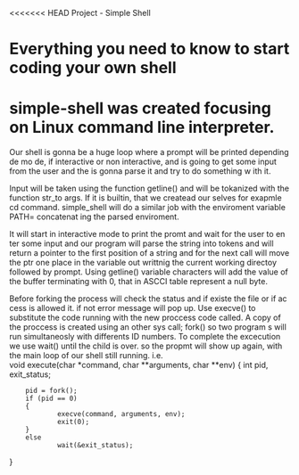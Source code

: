 
<<<<<<< HEAD
Project - Simple Shell

Everything you need to know to start coding your own shell
=======

# simple-shell was created focusing on Linux command line interpreter.



Our shell is gonna be a huge loop where a prompt will be printed depending de mo
de, if interactive or non interactive, and is going to
get some input from the user and the is gonna parse it and try to do something w
ith it.

Input will be taken using the function getline() and will be tokanized with the
function str_to args. If it is builtin, that we createad our selves for exapmle
cd command.
simple_shell will do a similar job with the enviroment variable PATH= concatenat
ing the parsed enviroment.

It will start in interactive mode to print the promt and wait for the user to en
ter some input and our program will parse the string into tokens and will return
a pointer to the first position of a string and for the next call will move the
ptr one place in the variable out writtnig the current working directoy followed
by prompt.
Using getline() variable characters will add the value of the buffer terminating
with 0, that in ASCCI table represent a null byte.

Before forking the process will check the status and if existe the file or if ac
cess is allowed it. if not error message will pop up.
Use execve() to substitute the code running with the new proccess code called.
A copy of the proccess is created using an other sys call; fork() so two program
s will run simultaneosly with differents ID numbers.
To complete the excecution we use wait() until the child is over. so the propmt
will show up again, with the main loop of our shell still running.
i.e.
\
void execute(char *command, char **arguments, char **env)
 {
        int pid, exit_status;

        pid = fork();
        if (pid == 0)
        {
                execve(command, arguments, env);
                exit(0);
        }
        else
                wait(&exit_status);
}
